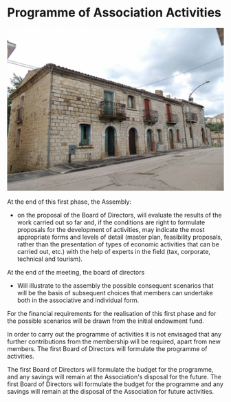 # Programme of Association Activities

![Image of SGL](/masonry/1/rustico_casale_e_casa_di_corte-in-vendita-a-san_giovanni_lipioni.jpg)

At the end of this first phase, the Assembly:

- on the proposal of the Board of Directors, will evaluate the results of the work carried out so far and, if the
  conditions are right to formulate proposals for the development of activities, may indicate the most appropriate forms
  and levels of detail (master plan, feasibility proposals, rather than the presentation of types of economic activities
  that can be carried out, etc.) with the help of experts in the field (tax, corporate, technical and tourism).

At the end of the meeting, the board of directors

- Will illustrate to the assembly the possible consequent scenarios that will be the basis of subsequent choices that
  members can undertake both in the associative and individual form.

For the financial requirements for the realisation of this first phase and for the possible scenarios will be drawn from
the initial endowment fund.

In order to carry out the programme of activities it is not envisaged that any further contributions from the membership
will be required, apart from new members. The first Board of Directors will formulate the programme of activities.

The first Board of Directors will formulate the budget for the programme, and any savings will remain at the
Association's disposal for the future. The first Board of Directors will formulate the budget for the programme and any
savings will remain at the disposal of the Association for future activities.
